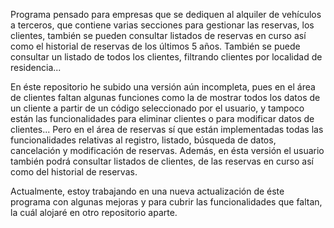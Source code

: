 Programa pensado para empresas que se dediquen al alquiler de vehículos a terceros, que contiene varias secciones para gestionar las reservas, los clientes, 
también se pueden consultar listados de reservas en curso así como el historial de reservas de los últimos 5 años.
También se puede consultar un listado de todos los clientes, filtrando clientes por localidad de residencia...

En éste repositorio he subido una versión aún incompleta, pues en el área de clientes faltan algunas funciones como la de mostrar todos los datos de un cliente a partir de un código seleccionado por el usuario,
y tampoco están las funcionalidades para eliminar clientes o para modificar datos de clientes...
Pero en el área de reservas sí que están implementadas todas las funcionalidades relativas al registro, listado, búsqueda de datos, cancelación y modificación de reservas.
Además, en ésta versión el usuario también podrá consultar listados de clientes, de las reservas en curso así como del historial de reservas.

Actualmente, estoy trabajando en una nueva actualización de éste programa con algunas mejoras y para cubrir las funcionalidades que faltan, la cuál alojaré en otro repositorio aparte.
